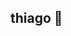 ## thiago 👋

<!--
- 🤔Meu nome é thiago da silva de bortoli, estou no curso de progamação do senac e estudando na escola Sesi

->
